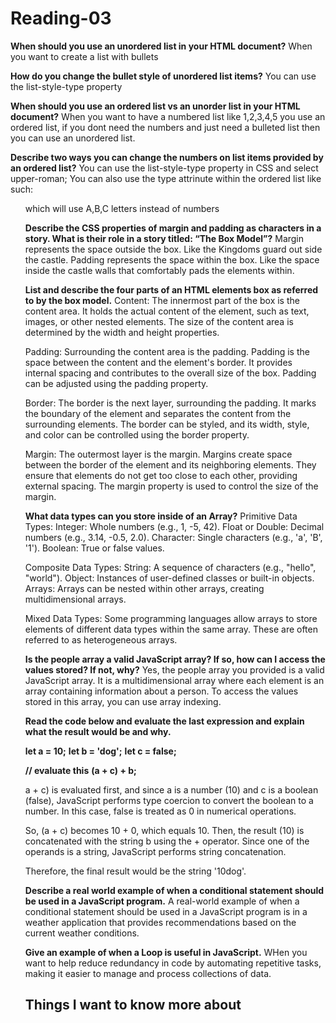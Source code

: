 # Reading-03 #

**When should you use an unordered list in your HTML document?**
When you want to create a list with bullets

**How do you change the bullet style of unordered list items?**
You can use the list-style-type property

**When should you use an ordered list vs an unorder list in your HTML document?**
When you want to have a numbered list like 1,2,3,4,5 you use an ordered list, if you dont need the numbers and just need a bulleted list then you can use an unordered list.

**Describe two ways you can change the numbers on list items provided by an ordered list?**
You can use the list-style-type property in CSS and select upper-roman;
You can also use the type attrinute within the ordered list like such: <ol type="A"> which will use A,B,C letters instead of numbers

**Describe the CSS properties of margin and padding as characters in a story. What is their role in a story titled: “The Box Model”?**
Margin represents the space outside the box. Like the Kingdoms guard out side the castle.
Padding represents the space within the box. Like the space inside the castle walls that comfortably pads the elements within.

**List and describe the four parts of an HTML elements box as referred to by the box model.**
Content:
The innermost part of the box is the content area. It holds the actual content of the element, such as text, images, or other nested elements. The size of the content area is determined by the width and height properties.

Padding:
Surrounding the content area is the padding. Padding is the space between the content and the element's border. It provides internal spacing and contributes to the overall size of the box. Padding can be adjusted using the padding property.

Border:
The border is the next layer, surrounding the padding. It marks the boundary of the element and separates the content from the surrounding elements. The border can be styled, and its width, style, and color can be controlled using the border property.

Margin:
The outermost layer is the margin. Margins create space between the border of the element and its neighboring elements. They ensure that elements do not get too close to each other, providing external spacing. The margin property is used to control the size of the margin.

**What data types can you store inside of an Array?**
Primitive Data Types:
Integer: Whole numbers (e.g., 1, -5, 42).
Float or Double: Decimal numbers (e.g., 3.14, -0.5, 2.0).
Character: Single characters (e.g., 'a', 'B', '1').
Boolean: True or false values.

Composite Data Types:
String: A sequence of characters (e.g., "hello", "world").
Object: Instances of user-defined classes or built-in objects.
Arrays: Arrays can be nested within other arrays, creating multidimensional arrays.

Mixed Data Types:
Some programming languages allow arrays to store elements of different data types within the same array. These are often referred to as heterogeneous arrays.

**Is the people array a valid JavaScript array? If so, how can I access the values stored? If not, why?**
Yes, the people array you provided is a valid JavaScript array. It is a multidimensional array where each element is an array containing information about a person. To access the values stored in this array, you can use array indexing.

**Read the code below and evaluate the last expression and explain what the result would be and why.**

 **let a = 10;**
 **let b = 'dog';**
 **let c = false;**

 **// evaluate this**
 **(a + c) + b;**

a + c) is evaluated first, and since a is a number (10) and c is a boolean (false), JavaScript performs type coercion to convert the boolean to a number. In this case, false is treated as 0 in numerical operations.

So, (a + c) becomes 10 + 0, which equals 10. Then, the result (10) is concatenated with the string b using the + operator. Since one of the operands is a string, JavaScript performs string concatenation.

Therefore, the final result would be the string '10dog'.

**Describe a real world example of when a conditional statement should be used in a JavaScript program.**
A real-world example of when a conditional statement should be used in a JavaScript program is in a weather application that provides recommendations based on the current weather conditions.

**Give an example of when a Loop is useful in JavaScript.**
WHen you want to help reduce redundancy in code by automating repetitive tasks, making it easier to manage and process collections of data.


 ## Things I want to know more about ##